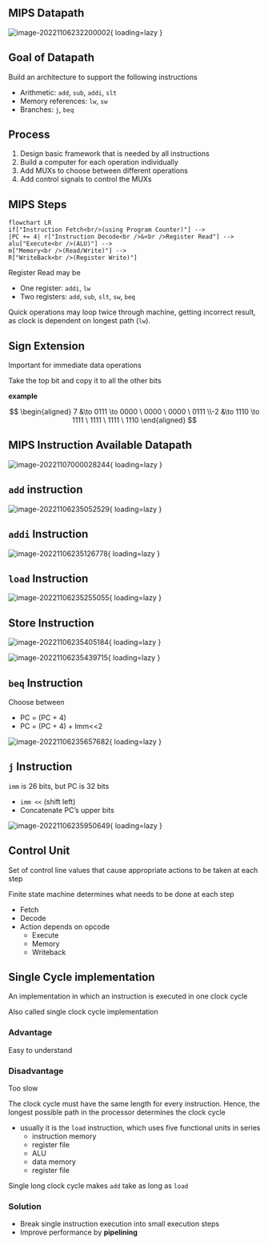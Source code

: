 ## MIPS Datapath

![image-20221106232200002](assets/image-20221106232200002.png){ loading=lazy }

## Goal of Datapath

Build an architecture to support the following instructions

- Arithmetic: `add`, `sub`, `addi`, `slt`
- Memory references: `lw`, `sw`
- Branches: `j`, `beq`

## Process

1. Design basic framework that is needed by all instructions
2. Build a computer for each operation individually
3. Add MUXs to choose between different operations
4. Add control signals to control the MUXs

## MIPS Steps

```mermaid
flowchart LR
if["Instruction Fetch<br/>(using Program Counter)"] -->
|PC += 4| r["Instruction Decode<br />&<br />Register Read"] -->
alu["Execute<br />(ALU)"] -->
m["Memory<br />(Read/Write)"] -->
R["WriteBack<br />(Register Write)"]
```

Register Read may be

- One register: `addi`, `lw`
- Two registers: `add`, `sub`, `slt`, `sw`, `beq`

Quick operations may loop twice through machine, getting incorrect result, as clock is dependent on longest path (`lw`). 

## Sign Extension

Important for immediate data operations

Take the top bit and copy it to all the other bits

**example**

$$
\begin{aligned}
7 &\to 0111 \to 0000 \ 0000 \ 0000 \ 0111 \\-2 &\to 1110 \to 1111 \ 1111 \ 1111 \ 1110
\end{aligned}
$$

## MIPS Instruction Available Datapath

![image-20221107000028244](assets/image-20221107000028244.png){ loading=lazy }

## `add` instruction

![image-20221106235052529](assets/image-20221106235052529.png){ loading=lazy }

## `addi` Instruction

![image-20221106235126778](assets/image-20221106235126778.png){ loading=lazy }

## `load` Instruction

![image-20221106235255055](assets/image-20221106235255055.png){ loading=lazy }

## Store Instruction

![image-20221106235405184](assets/image-20221106235405184.png){ loading=lazy }

![image-20221106235439715](assets/image-20221106235439715.png){ loading=lazy }

## `beq` Instruction

Choose between

- $\text{PC = (PC + 4)}$
- $\text{PC = (PC + 4) + \ \ Imm<<2}$

![image-20221106235657682](assets/image-20221106235657682.png){ loading=lazy }

## `j` Instruction

`imm` is 26 bits, but PC is 32 bits

- `imm <<` (shift left)
- Concatenate PC’s upper bits

![image-20221106235950649](assets/image-20221106235950649.png){ loading=lazy }

## Control Unit

Set of control line values that cause appropriate actions to be taken at each step

Finite state machine determines what needs to be done at each step

- Fetch
- Decode
- Action depends on opcode
    - Execute
    - Memory
    - Writeback

## Single Cycle implementation

An implementation in which an instruction is executed in one clock
cycle

Also called single clock cycle implementation

### Advantage

Easy to understand

### Disadvantage

Too slow

The clock cycle must have the same length for every instruction. Hence, the longest possible path in the processor determines the clock cycle

- usually it is the `load` instruction, which uses five functional units in series
    - instruction memory
    - register file
    - ALU
    - data memory
    - register file

Single long clock cycle makes `add` take as long as `load`

### Solution

- Break single instruction execution into small execution steps
- Improve performance by **pipelining**